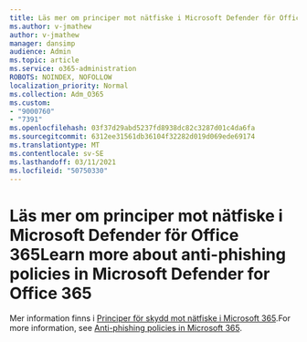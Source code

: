 ```yaml
---
title: Läs mer om principer mot nätfiske i Microsoft Defender för Office 365
ms.author: v-jmathew
author: v-jmathew
manager: dansimp
audience: Admin
ms.topic: article
ms.service: o365-administration
ROBOTS: NOINDEX, NOFOLLOW
localization_priority: Normal
ms.collection: Adm_O365
ms.custom:
- "9000760"
- "7391"
ms.openlocfilehash: 03f37d29abd5237fd8938dc82c3287d01c4da6fa
ms.sourcegitcommit: 6312ee31561db36104f32282d019d069ede69174
ms.translationtype: MT
ms.contentlocale: sv-SE
ms.lasthandoff: 03/11/2021
ms.locfileid: "50750330"
---
```

# <a name="learn-more-about-anti-phishing-policies-in-microsoft-defender-for-office-365"></a><span data-ttu-id="973ab-102">Läs mer om principer mot nätfiske i Microsoft Defender för Office 365</span><span class="sxs-lookup"><span data-stu-id="973ab-102">Learn more about anti-phishing policies in Microsoft Defender for Office 365</span></span>

<span data-ttu-id="973ab-103">Mer information finns i [Principer för skydd mot nätfiske i Microsoft 365](https://go.microsoft.com/fwlink/?linkid=2092235).</span><span class="sxs-lookup"><span data-stu-id="973ab-103">For more information, see [Anti-phishing policies in Microsoft 365](https://go.microsoft.com/fwlink/?linkid=2092235).</span></span>
